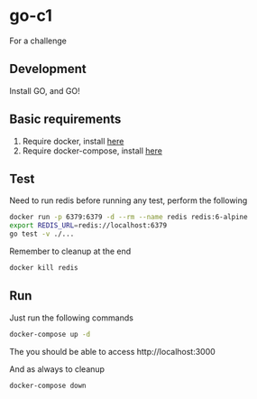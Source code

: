 # go-c1
For a challenge

## Development

Install GO, and GO!

## Basic requirements

1. Require docker, install [here](https://docs.docker.com/get-docker/)
1. Require docker-compose, install [here](https://docs.docker.com/compose/install/)

## Test

Need to run redis before running any test, perform the following
```bash
docker run -p 6379:6379 -d --rm --name redis redis:6-alpine
export REDIS_URL=redis://localhost:6379
go test -v ./...
```

Remember to cleanup at the end
```bash
docker kill redis
```

## Run

Just run the following commands
```bash
docker-compose up -d
```

The you should be able to access http://localhost:3000

And as always to cleanup
```bash
docker-compose down
```